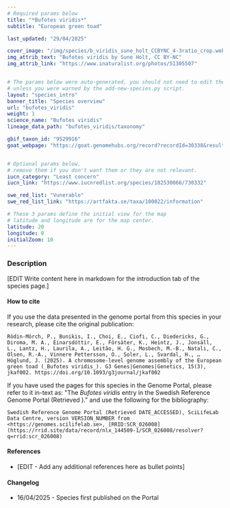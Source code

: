 ```yaml
---
# Required params below
title: "*Bufotes viridis*"
subtitle: "European green toad"

last_updated: "29/04/2025"

cover_image: "/img/species/b_viridis_sune_holt_CCBYNC_4-3ratio_crop.webp"
img_attrib_text: "Bufotes viridis by Sune Holt, CC BY-NC"
img_attrib_link: "https://www.inaturalist.org/photos/51305507"


# The params below were auto-generated, you should not need to edit them...
# unless you were warned by the add-new-species.py script.
layout: "species_intro"
banner_title: "Species overview"
url: "bufotes_viridis"
weight: 1
science_name: "Bufotes viridis"
lineage_data_path: "bufotes_viridis/taxonomy"

gbif_taxon_id: "9529916"
goat_webpage: "https://goat.genomehubs.org/record?recordId=30338&result=taxon&taxonomy=ncbi#bufotes%20viridis"


# Optional params below,
# remove them if you don't want them or they are not relevant.
iucn_category: "Least concern"
iucn_link: "https://www.iucnredlist.org/species/182530066/730332"

swe_red_list: "Vunerable"
swe_red_list_link: "https://artfakta.se/taxa/100022/information"

# These 3 params define the initial view for the map
# latitude and longitude are for the map center.
latitude: 20
longitude: 0
initialZoom: 10
---
```


### Description

[EDIT Write content here in markdown for the introduction tab of the species page.]

#### How to cite

If you use the data presented in the genome portal from this species in your research, please cite the original publication:

```{style=citation}
Rödin-Mörch, P., Bunikis, I., Choi, E., Ciofi, C., Diedericks, G., Diroma, M. A., Einarsdóttir, E., Försäter, K., Heintz, J., Jonsäll, L., Lantz, H., Laurila, A., Leitão, H. G., Mosbech, M.-B., Natali, C., Olsen, R.-A., Vinnere Pettersson, O., Soler, L., Svardal, H., … Höglund, J. (2025). A chromosome-level genome assembly of the European green toad (_Bufotes viridis_). G3 Genes|Genomes|Genetics, 15(3), jkaf002. https://doi.org/10.1093/g3journal/jkaf002
```

If you have used the pages for this species in the Genome Portal, please refer to it in-text as: "The *Bufotes viridis* entry in the Swedish Reference Genome Portal (Retrieved <span class="todays-date"></span>)." and use the following for the bibliography:

```{style=citation}
Swedish Reference Genome Portal (Retrieved DATE_ACCESSED), SciLifeLab Data Centre, version VERSION_NUMBER from <https://genomes.scilifelab.se>, [RRID:SCR_026008](https://rrid.site/data/record/nlx_144509-1/SCR_026008/resolver?q=rrid:scr_026008)
```

#### References

- [EDIT - Add any additional references here as bullet points]

#### Changelog

- 16/04/2025 - Species first published on the Portal

